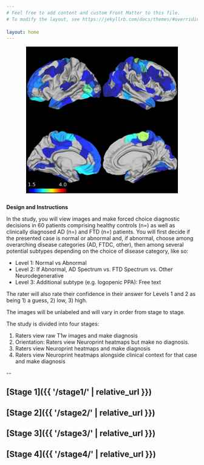 ```yaml
---
# Feel free to add content and custom Front Matter to this file.
# To modify the layout, see https://jekyllrb.com/docs/themes/#overriding-theme-defaults

layout: home
---
```


<!-- <img src="/stages/stage2/subject1.png" width="250" align="right" margin-left="100px"  /> -->

<div align="center" style="margin-bottom:25px">
<img width="400" src="/stages/stage2/subject1.png"/>
</div>

**Design and Instructions**

In the study, you will view images and make forced choice diagnostic decisions in 60 patients comprising healthy controls (n=) as well as clinically diagnosed AD (n=) and FTD (n=) patients. You will first decide if the presented case is normal or abnormal and, if abnormal, choose among overarching disease categories (AD, FTDC, other), then among several potential subtypes depending on the choice of disease category, like so:

- Level 1: Normal vs Abnormal
- Level 2: If Abnormal, AD Spectrum vs. FTD Spectrum vs. Other Neurodegenerative
- Level 3: Additional subtype (e.g. logopenic PPA): Free text

The rater will also rate their confidence in their answer for Levels 1 and 2 as being 1) a guess, 2) low, 3) high.

The images will be unlabeled and will vary in order from stage to stage.

The study is divided into four stages:

1. Raters view raw T1w images and make diagnosis
2. Orientation: Raters view Neuroprint heatmaps but make no diagnosis.
3. Raters view Neuroprint heatmaps and make diagnosis
4. Raters view Neuroprint heatmaps alongside clinical context for that case and make diagnosis

--


## [Stage 1]({{ '/stage1/' | relative_url }})
## [Stage 2]({{ '/stage2/' | relative_url }})
## [Stage 3]({{ '/stage3/' | relative_url }})
## [Stage 4]({{ '/stage4/' | relative_url }})
